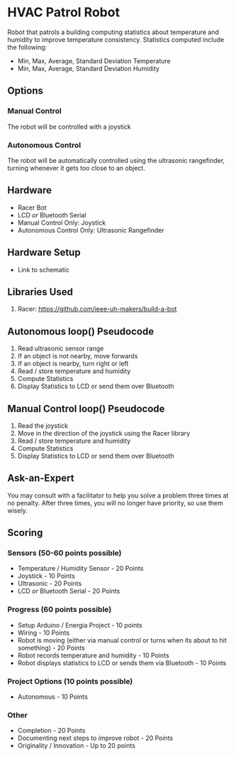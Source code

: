 # HVAC Patrol Robot
Robot that patrols a building computing statistics about temperature and humidity to improve temperature consistency. Statistics computed include the following:

- Min, Max, Average, Standard Deviation Temperature
- Min, Max, Average, Standard Deviation Humidity

## Options
### Manual Control
The robot will be controlled with a joystick

### Autonomous Control
The robot will be automatically controlled using the ultrasonic rangefinder, turning whenever it gets too close to an object.

## Hardware
- Racer Bot
- LCD *or* Bluetooth Serial
- Manual Control Only: Joystick
- Autonomous Control Only: Ultrasonic Rangefinder

## Hardware Setup
- Link to schematic

## Libraries Used
1. Racer: https://github.com/ieee-uh-makers/build-a-bot

## Autonomous loop() Pseudocode
1. Read ultrasonic sensor range
2. If an object is not nearby, move forwards
3. If an object is nearby, turn right or left
4. Read / store temperature and humidity
5. Compute Statistics
6. Display Statistics to LCD or send them over Bluetooth

## Manual Control loop() Pseudocode
1. Read the joystick
2. Move in the direction of the joystick using the Racer library
3. Read / store temperature and humidity
4. Compute Statistics
5. Display Statistics to LCD or send them over Bluetooth

## Ask-an-Expert
You may consult with a facilitator to help you solve a problem three times at no penalty. After three times, you will no longer have priority, so use them wisely.

## Scoring
### Sensors (50-60 points possible)
- Temperature / Humidity Sensor - 20 Points
- Joystick - 10 Points
- Ultrasonic - 20 Points
- LCD *or* Bluetooth Serial - 20 Points

### Progress (60 points possible)
- Setup Arduino / Energia Project - 10 points
- Wiring - 10 Points
- Robot is moving (either via manual control or turns when its about to hit something) - 20 Points
- Robot records temperature and humidity - 10 Points
- Robot displays statistics to LCD or sends them via Bluetooth - 10 Points

### Project Options (10 points possible)
- Autonomous - 10 Points

### Other
- Completion - 20 Points
- Documenting next steps to improve robot - 20 Points
- Originality / Innovation - Up to 20 points
